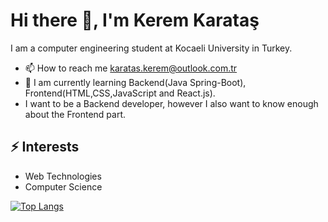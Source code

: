# Hi there 👋, I'm Kerem Karataş
I am a computer engineering student at Kocaeli University in Turkey.
* 📫 How to reach me [karatas.kerem@outlook.com.tr](karatas.kerem@outlook.com.tr)
* 🌱 I am currently learning Backend(Java Spring-Boot), Frontend(HTML,CSS,JavaScript and React.js).
*  I want to be a Backend developer, however I also want to know enough about the Frontend part.
## ⚡ Interests
* Web Technologies
* Computer Science



[![Top Langs](https://github-readme-stats.vercel.app/api/top-langs/?username=keremkaratass&theme=dark&layout=compact)](https://github.com/anuraghazra/github-readme-stats)



 



